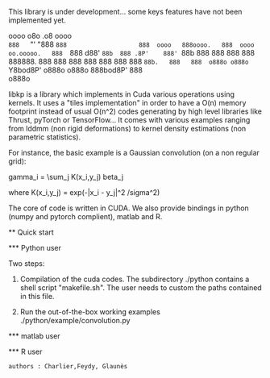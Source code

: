 This library is under development... some keys features have not been implemented yet. 

oooo   o8o   .o8       oooo                   
`888   `"'  "888       `888                   
888  oooo   888oooo.   888  oooo  oo.ooooo.  
888  `888   d88' `88b  888 .8P'    888' `88b 
888   888   888   888  888888.     888   888 
888   888   888   888  888 `88b.   888   888 
o888o o888o  `Y8bod8P' o888o o888o  888bod8P' 
                                   888       
                                  o888o     


libkp is a library which implements in Cuda various operations using kernels. It uses a "tiles implementation" in order to have a O(n) memory footprint instead of usual O(n^2) codes generating by high level libraries like Thrust, pyTorch or TensorFlow... It comes with various examples ranging from lddmm (non rigid deformations) to kernel density estimations (non parametric statistics).  

For instance, the basic example is a Gaussian convolution (on a non regular grid):

 gamma_i =  \sum_j K(x_i,y_j) beta_j

 where K(x_i,y_j) = exp(-|x_i - y_j|^2 /sigma^2) 
 
The core of code is written in CUDA. We also provide bindings in python (numpy and pytorch complient),  matlab and R.


** Quick start

*** Python user

Two steps:

1) Compilation of the cuda codes. The subdirectory ./python contains a shell script "makefile.sh". The user needs to custom the paths contained in this file.

2) Run the out-of-the-box working examples ./python/example/convolution.py


*** matlab user


*** R user




   
    authors : Charlier,Feydy, Glaunès

